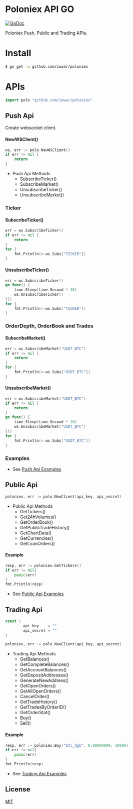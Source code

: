 # Poloniex API GO
[![GoDoc](https://godoc.org/github.com/iowar/poloniex?status.svg)](https://godoc.org/github.com/iowar/poloniex)

Poloniex Push, Public and Trading APIs.
# Install
~~~sh
$ go get -u github.com/iowar/poloniex
~~~ 

# APIs
~~~go
import polo "github.com/iowar/poloniex"
~~~
## Push Api
Create websocket client.
#### NewWSClient()
~~~go
ws, err := polo.NewWSClient()
if err != nil {
    return
}
~~~
* Push Api Methods
    * SubscribeTicker()
    * SubscribeMarket()
    * UnsubscribeTicker()
    * UnsubscribeMarket()


### Ticker
#### SubscribeTicker()
~~~go
err = ws.SubscribeTicker()
if err != nil {
    return
}
for {
    fmt.Println(<-ws.Subs["TICKER"])
}
~~~
#### UnsubscribeTicker()
~~~go
err = ws.SubscribeTicker()
go func() {
    time.Sleep(time.Second * 10)
    ws.UnsubscribeTicker()
}()
for {
    fmt.Println(<-ws.Subs["TICKER"])
}
~~~

### OrderDepth, OrderBook and Trades
#### SubscribeMarket()
~~~go
err = ws.SubscribeMarket("USDT_BTC")
if err != nil {
    return
}
for {
    fmt.Println(<-ws.Subs["USDT_BTC"])
}
~~~
#### UnsubscribeMarket()
~~~go
err = ws.SubscribeMarket("USDT_BTC")
if err != nil {
    return
}
go func() {
    time.Sleep(time.Second * 10)
    ws.UnsubscribeMarket("USDT_BTC")
}()
for {
    fmt.Println(<-ws.Subs["USDT_BTC"])
}
~~~~

### Examples
* See [Push Api Examples](https://github.com/iowar/poloniex/tree/master/examples/push)

## Public Api
~~~go
poloniex, err := polo.NewClient(api_key, api_secret)
~~~
* Public Api Methods
    * GetTickers()
    * Get24hVolumes()
    * GetOrderBook()
    * GetPublicTradeHistory()
    * GetChartData()
    * GetCurrencies()
    * GetLoanOrders()
    
#### Example
~~~go
resp, err := poloniex.GetTickers()
if err != nil{
    panic(err)
}
fmt.Println(resp)
~~~
* See [Public Api Examples](https://github.com/iowar/poloniex/tree/master/examples/public)

## Trading Api
~~~go
const (
        api_key    = ""
        api_secret = ""
)
~~~
~~~go
poloniex, err := polo.NewClient(api_key, api_secret)
~~~ 

* Trading Api Methods
    * GetBalances()
    * GetCompleteBalances()
    * GetAccountBalances()
    * GetDepositAddresses()
    * GenerateNewAddress()
    * GetOpenOrders()
    * GetAllOpenOrders()
    * CancelOrder()
    * GetTradeHistory()
    * GetTradesByOrderID()
    * GetOrderStat()
    * Buy()
    * Sell()


#### Example
~~~go
resp, err := poloniex.Buy("btc_dgb", 0.00000099, 10000)
if err != nil{
    panic(err)
}
fmt.Println(resp)
~~~
* See [Trading Api Examples](https://github.com/iowar/poloniex/tree/master/examples/trading)

License
----
[MIT](https://github.com/iowar/poloniex/blob/master/LICENSE)

